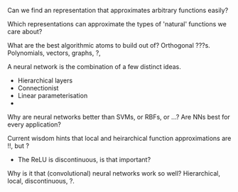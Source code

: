 Can we find an representation that approximates arbitrary functions easily?
<!-- Probably not, need to specify a type of problem? -->
Which representations can approximate the types of 'natural' functions we care about?

What are the best algorithmic atoms to build out of?
Orthogonal ???s. Polynomials, vectors, graphs, ?,

A neural network is the combination of a few distinct ideas.

* Hierarchical layers
* Connectionist
* Linear parameterisation
*

Why are neural networks better than SVMs, or RBFs, or ...? Are NNs best for every application?

Current wisdom hints that local and heirarchical function approximations are !!, but ?

* The ReLU is discontinuous, is that important?


Why is it that (convolutional) neural networks work so well? Hierarchical, local, discontinuous, ?.

